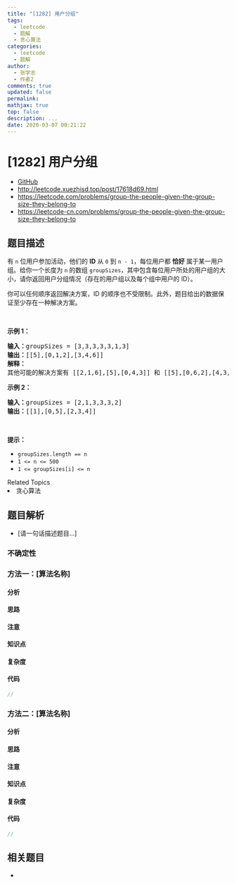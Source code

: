 ```yaml
---
title: "[1282] 用户分组"
tags:
  - leetcode
  - 题解
  - 贪心算法
categories:
  - leetcode
  - 题解
author:
  - 张学志
  - 作者2
comments: true
updated: false
permalink:
mathjax: true
top: false
description: ...
date: 2020-03-07 00:21:22
---
```



# [1282] 用户分组
* [GitHub](https://github.com/algoboy101/LeetCodeCrowdsource/tree/master/_posts/QA/%5B1282%5D%20%E7%94%A8%E6%88%B7%E5%88%86%E7%BB%84.md)
* http://leetcode.xuezhisd.top/post/17618d69.html
* https://leetcode.com/problems/group-the-people-given-the-group-size-they-belong-to
* https://leetcode-cn.com/problems/group-the-people-given-the-group-size-they-belong-to


## 题目描述

<p>有&nbsp;<code>n</code>&nbsp;位用户参加活动，他们的&nbsp;<strong>ID</strong>&nbsp;从 <code>0</code> 到 <code>n - 1</code>，每位用户都 <strong>恰好</strong> 属于某一用户组。给你一个长度为 <code>n</code> 的数组&nbsp;<code>groupSizes</code>，其中包含每位用户所处的用户组的大小，请你返回用户分组情况（存在的用户组以及每个组中用户的 ID）。</p>

<p>你可以任何顺序返回解决方案，ID 的顺序也不受限制。此外，题目给出的数据保证至少存在一种解决方案。</p>

<p>&nbsp;</p>

<p><strong>示例 1：</strong></p>

<pre><strong>输入：</strong>groupSizes = [3,3,3,3,3,1,3]
<strong>输出：</strong>[[5],[0,1,2],[3,4,6]]
<strong>解释：</strong> 
其他可能的解决方案有 [[2,1,6],[5],[0,4,3]] 和 [[5],[0,6,2],[4,3,1]]。
</pre>

<p><strong>示例 2：</strong></p>

<pre><strong>输入：</strong>groupSizes = [2,1,3,3,3,2]
<strong>输出：</strong>[[1],[0,5],[2,3,4]]
</pre>

<p>&nbsp;</p>

<p><strong>提示：</strong></p>

<ul>
	<li><code>groupSizes.length == n</code></li>
	<li><code>1 &lt;= n&nbsp;&lt;= 500</code></li>
	<li><code>1 &lt;=&nbsp;groupSizes[i] &lt;= n</code></li>
</ul>
<div><div>Related Topics</div><div><li>贪心算法</li></div></div>


## 题目解析
* [请一句话描述题目...]

### 不确定性


### 方法一：[算法名称]

#### 分析

#### 思路

#### 注意

#### 知识点

#### 复杂度

#### 代码

```cpp
//
```


### 方法二：[算法名称]

#### 分析

#### 思路

#### 注意

#### 知识点

#### 复杂度

#### 代码

```cpp
//
```


## 相关题目
* 
